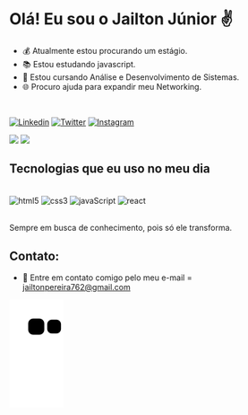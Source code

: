 <div align="left">

 <h1>Olá! Eu sou o Jailton Júnior ✌️</h1>

- 💰 Atualmente estou procurando um estágio.
- 📚 Estou estudando javascript.
- 📗 Estou cursando Análise e Desenvolvimento de Sistemas.
- 🌐 Procuro ajuda para expandir meu Networking.
 
<p align="left">
  <img alt="" src="https://user-images.githubusercontent.com/110994241/197631019-5244d6af-4dd0-4cf0-a713-ea87d14a4a36.gif"/>
</p>

[![Linkedin](	https://img.shields.io/badge/LinkedIn-0077B5?style=for-the-badge&logo=linkedin&logoColor=white)](https://www.linkedin.com/in/jailton-júnior-89243b243/)
[![Twitter](	https://img.shields.io/badge/Twitter-1DA1F2?style=for-the-badge&logo=twitter&logoColor=white)](https://twitter.com/kvothe010)
[![Instagram]( https://img.shields.io/badge/Instagram-E4405F?style=for-the-badge&logo=instagram&logoColor=white)](https://www.instagram.com/jailto_on/)

 

<img width="48%" src="https://github-readme-stats.vercel.app/api?username=JailtonJ&show_icons=true&theme=dracula"/>
<img width="48%" src="https://github-readme-stats.vercel.app/api/top-langs/?username=JailtonJ&layout=compact&langs_count=7&theme=dark"/>

## Tecnologias que eu uso no meu dia

<div style="display: inline_block"><br/>
  <img align="center" alt="html5" src="https://img.shields.io/badge/HTML5-E34F26?style=for-the-badge&logo=html5&logoColor=white"/>
  <img align="center" alt="css3" src="https://img.shields.io/badge/CSS3-1572B6?style=for-the-badge&logo=css3&logoColor=white"/>
  <img align="center" alt="javaScript" src="https://img.shields.io/badge/JavaScript-323330?style=for-the-badge&logo=javascript&logoColor=F7DF1E"/>
  <img align="center" alt="react" src="https://img.shields.io/badge/React-20232A?style=for-the-badge&logo=react&logoColor=61DAFB"/>
</div><br/>

Sempre em busca de conhecimento, pois só ele transforma.

## Contato:

- 🏰 Entre em contato comigo pelo meu e-mail = jailtonpereira762@gmail.com
    
</div>

![snake gif](https://github.com/JailtonJ/JailtonJ/blob/output/github-contribution-grid-snake.svg)

